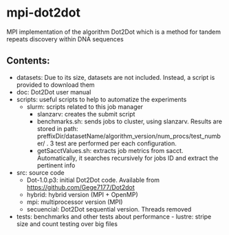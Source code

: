 # mpi-dot2dot

MPI implementation of the algorithm Dot2Dot which is a method for tandem repeats discovery within DNA sequences

## Contents:

- datasets: Due to its size, datasets are not included. Instead, a script is provided to download them
- doc: Dot2Dot user manual
- scripts: useful scripts to help to automatize the experiments
    - slurm: scripts related to this job manager
        - slanzarv: creates the submit script
        - benchmarks.sh: sends jobs to cluster, using slanzarv. Results are stored in path: preffixDir/datasetName/algorithm_version/num_procs/test_number/ . 3 test are performed per each configuration. 
        - getSacctValues.sh: extracts job metrics from sacct. Automatically, it searches recursively for jobs ID and extract the pertinent info
- src: source code
	- Dot-1.0.p3: initial Dot2Dot code. Available from https://github.com/Gege7177/Dot2dot
	- hybrid: hybrid version (MPI + OpenMP)
	- mpi: multiprocessor version (MPI)
	- secuencial: Dot2Dot sequential version. Threads removed		
- tests: benchmarks and other tests about performance
		- lustre: stripe size and count testing over big files
